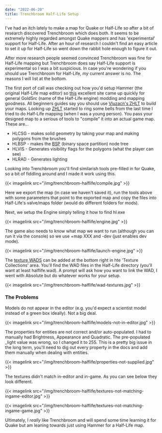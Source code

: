 ```yaml
---
date: "2022-06-20"
title: Trenchbroom Half-Life Setup
---
```


I've had an itch lately to make a map for Quake or Half-Life so after a bit of research discovered Trenchbroom which does both. It seems to be extremely highly regarded amongst Quake mappers and has 'experimental' support for Half-Life. After an hour of research I couldn't find an easy article to set it up for Half-Life so went down the rabbit hole enough to figure it out.

After more research people seemed convinced Trenchbroom was fine for Half-Life mapping but Trenchbroom does say Half-Life support is experimental so I was a bit suspicious. In case you're wondering if you should use Trenchbroom for Half-Life, *my* current answer is no. The reasons I will list at the bottom.

The first port of call was checking out how you'd setup Hammer (the original Half-Life map editor) so [this](https://twhl.info/) excellent site came up quickly for general GoldSrc (name of the Half-Life engine) modding and mapping goodness. All beginners guides say you should use [Vluzacn's ZHLT](https://twhl.info/wiki/embed/Vluzacn%27s_ZHLT_v34) to build your maps. Looking up [ZHLT](http://zhlt.info/) started to ring some bells from the last time I tried to do Half-Life mapping (when I was a young person). You pass your designed map to a serious of tools to "compile" it into an actual game map. These are...

* HLCSG - makes solid geometry by taking your map and making polygons from the brushes
* HLBSP - makes the [BSP](https://developer.valvesoftware.com/wiki/BSP) (binary space partition) node tree
* HLVIS - Generates visibility flags for the polygons (what the player can see)
* HLRAD - Generates lighting

Looking into Trenchbroom you'll find similarish tools pre-filled in for Quake, so a bit of fiddling around and I made it work using this.

{{< imagelink src="/img/trenchbroom-halflife/compile.jpg" >}}

Here we export the map (in case we haven't saved it), run the tools above with some parameters that point to the exported map and copy the files into Half-Life's valve/maps folder (would do different folders for mods).

Next, we setup the Engine simply telling it how to find hl.exe

{{< imagelink src="/img/trenchbroom-halflife/engine.jpg" >}}

The game also needs to know what map we want to run (although you can run it via the console) so we use +map XXX and -dev (just enables dev mode).

{{< imagelink src="/img/trenchbroom-halflife/launch-engine.jpg" >}}

The [texture WADS](https://developer.valvesoftware.com/wiki/WAD) can be added at the bottom right in hte 'Texture Collections' area. You'll find the WAD files in the Half-Life directory (you'll want at least halflife.wad). A prompt will ask how you want to link the WAD, I went with Absolute but do whatever works for your setup.

{{< imagelink src="/img/trenchbroom-halflife/wad-textures.jpg" >}}

### The Problems

Models do not appear in the editor (e.g. you'd expect a scientist model instead of a green box ideally). Not a big deal.

{{< imagelink src="/img/trenchbroom-halflife/models-not-in-editor.jpg" >}}

The properties for entities are not correct and/or auto-populated. I had to manually had Brightness, Appearance and Quadratic. The pre-populated _light value was wrong, so I changed it to 255. This is a pretty big issue in the long term, you'll need to dig out every property in the docs and add them manually when dealing with entities.

{{< imagelink src="/img/trenchbroom-halflife/properties-not-supplied.jpg" >}}

The textures didn't match in-editor and in-game. As you can see below they look different.

{{< imagelink src="/img/trenchbroom-halflife/textures-not-matching-ingame-editor.jpg" >}}

{{< imagelink src="/img/trenchbroom-halflife/textures-not-matching-ingame-game.jpg" >}}

Ultimately, I *really* like Trenchbroom and will spend some time learning it for Quake but am leaning towards just using Hammer for a Half-Life map.
